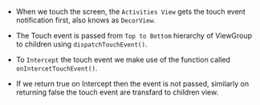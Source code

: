 - When we touch the screen, the `Activities View` gets the touch event notification first, also knows as `DecorView`.

- The Touch event is passed from `Top to Bottom` hierarchy of ViewGroup to children using `dispatchTouchEvent()`.

- To `Intercept` the touch event we make use of the function called `onIntercetTouchEvent()`.

- If we return true on Intercept then the event is not passed, similarly on returning false the touch event are transfard to children view.